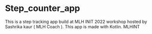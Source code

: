 # Step_counter_app
This is a step tracking app build at MLH INIT 2022 workshop hosted by Sashrika kaur ( MLH Coach ).
This app is made with Kotlin. 
MLHINT

